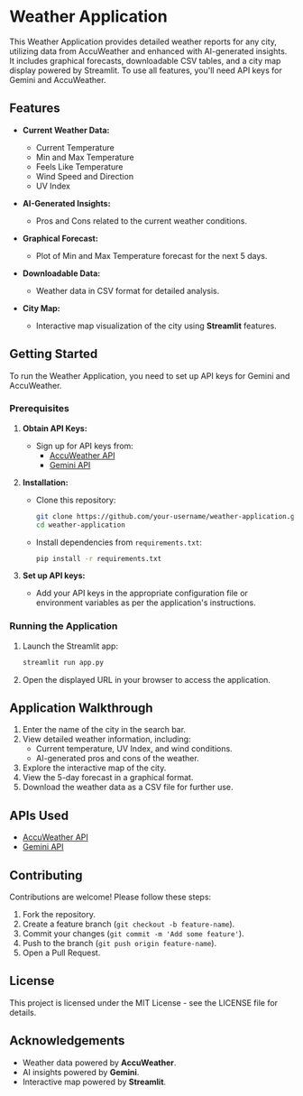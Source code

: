 # Weather Application

This Weather Application provides detailed weather reports for any city, utilizing data from AccuWeather and enhanced with AI-generated insights. It includes graphical forecasts, downloadable CSV tables, and a city map display powered by Streamlit. To use all features, you'll need API keys for Gemini and AccuWeather.

## Features

- **Current Weather Data:**
  - Current Temperature
  - Min and Max Temperature
  - Feels Like Temperature
  - Wind Speed and Direction
  - UV Index

- **AI-Generated Insights:**
  - Pros and Cons related to the current weather conditions.

- **Graphical Forecast:**
  - Plot of Min and Max Temperature forecast for the next 5 days.

- **Downloadable Data:**
  - Weather data in CSV format for detailed analysis.

- **City Map:**
  - Interactive map visualization of the city using **Streamlit** features.

## Getting Started

To run the Weather Application, you need to set up API keys for Gemini and AccuWeather.

### Prerequisites

1. **Obtain API Keys:**
   - Sign up for API keys from:
     - [AccuWeather API](https://developer.accuweather.com/)
     - [Gemini API](https://www.gemini.com/api/docs/)

2. **Installation:**
   - Clone this repository:
     ```bash
     git clone https://github.com/your-username/weather-application.git
     cd weather-application
     ```
   - Install dependencies from `requirements.txt`:
     ```bash
     pip install -r requirements.txt
     ```

3. **Set up API keys:**
   - Add your API keys in the appropriate configuration file or environment variables as per the application's instructions.

### Running the Application

1. Launch the Streamlit app:
   ```bash
   streamlit run app.py
   ```
2. Open the displayed URL in your browser to access the application.

## Application Walkthrough

1. Enter the name of the city in the search bar.
2. View detailed weather information, including:
   - Current temperature, UV Index, and wind conditions.
   - AI-generated pros and cons of the weather.
3. Explore the interactive map of the city.
4. View the 5-day forecast in a graphical format.
5. Download the weather data as a CSV file for further use.

## APIs Used

- [AccuWeather API](https://developer.accuweather.com/)
- [Gemini API](https://www.gemini.com/api/docs/)

## Contributing

Contributions are welcome! Please follow these steps:

1. Fork the repository.
2. Create a feature branch (`git checkout -b feature-name`).
3. Commit your changes (`git commit -m 'Add some feature'`).
4. Push to the branch (`git push origin feature-name`).
5. Open a Pull Request.

## License

This project is licensed under the MIT License - see the LICENSE file for details.

## Acknowledgements

- Weather data powered by **AccuWeather**.
- AI insights powered by **Gemini**.
- Interactive map powered by **Streamlit**.
